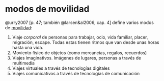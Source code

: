 # modos de movilidad

@urry2007 [p. 47; también @larsen&al2006, cap. 4] define varios modos de [movilidad](movilidad.md):

1. Viaje *corporal* de personas para trabajar, ocio, vida familiar, placer, migración, escape. Todas estas tienen ritmos que van desde unas horas hasta una vida.
1. Moviento físico de objetos (como mercancías, regalos, recuerdos)
1. Viajes imaginativos. Imágenes de lugares, personas a través de multimedia
1. Viajes virtuales a través de tecnologías digitales
1. Viajes comunicativos a través de tecnologías de comunicación
